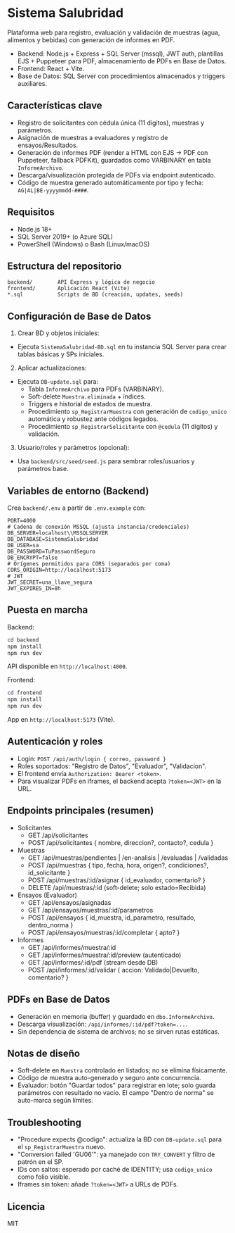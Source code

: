 # Sistema Salubridad

Plataforma web para registro, evaluación y validación de muestras (agua, alimentos y bebidas) con generación de informes en PDF.

- Backend: Node.js + Express + SQL Server (mssql), JWT auth, plantillas EJS + Puppeteer para PDF, almacenamiento de PDFs en Base de Datos.
- Frontend: React + Vite.
- Base de Datos: SQL Server con procedimientos almacenados y triggers auxiliares.

## Características clave
- Registro de solicitantes con cédula única (11 dígitos), muestras y parámetros.
- Asignación de muestras a evaluadores y registro de ensayos/Resultados.
- Generación de informes PDF (render a HTML con EJS -> PDF con Puppeteer, fallback PDFKit), guardados como VARBINARY en tabla `InformeArchivo`.
- Descarga/visualización protegida de PDFs vía endpoint autenticado.
- Código de muestra generado automáticamente por tipo y fecha: `AG|AL|BE-yyyymmdd-####`.

## Requisitos
- Node.js 18+
- SQL Server 2019+ (o Azure SQL)
- PowerShell (Windows) o Bash (Linux/macOS)

## Estructura del repositorio
```
backend/        API Express y lógica de negocio
frontend/       Aplicación React (Vite)
*.sql           Scripts de BD (creación, updates, seeds)
```

## Configuración de Base de Datos
1) Crear BD y objetos iniciales:
- Ejecuta `SistemaSalubridad-BD.sql` en tu instancia SQL Server para crear tablas básicas y SPs iniciales.

2) Aplicar actualizaciones:
- Ejecuta `DB-update.sql` para:
  - Tabla `InformeArchivo` para PDFs (VARBINARY).
  - Soft-delete `Muestra.eliminada` + índices.
  - Triggers e historial de estados de muestra.
  - Procedimiento `sp_RegistrarMuestra` con generación de `codigo_unico` automática y robustez ante códigos legados.
  - Procedimiento `sp_RegistrarSolicitante` con `@cedula` (11 dígitos) y validación.

3) Usuario/roles y parámetros (opcional):
- Usa `backend/src/seed/seed.js` para sembrar roles/usuarios y parámetros base.

## Variables de entorno (Backend)
Crea `backend/.env` a partir de `.env.example` con:

```
PORT=4000
# Cadena de conexión MSSQL (ajusta instancia/credenciales)
DB_SERVER=localhost\\MSSQLSERVER
DB_DATABASE=SistemaSalubridad
DB_USER=sa
DB_PASSWORD=TuPasswordSeguro
DB_ENCRYPT=false
# Orígenes permitidos para CORS (separados por coma)
CORS_ORIGIN=http://localhost:5173
# JWT
JWT_SECRET=una_llave_segura
JWT_EXPIRES_IN=8h
```

## Puesta en marcha
Backend:
```powershell
cd backend
npm install
npm run dev
```
API disponible en `http://localhost:4000`.

Frontend:
```powershell
cd frontend
npm install
npm run dev
```
App en `http://localhost:5173` (Vite).

## Autenticación y roles
- Login: `POST /api/auth/login { correo, password }`
- Roles soportados: "Registro de Datos", "Evaluador", "Validacion".
- El frontend envía `Authorization: Bearer <token>`.
- Para visualizar PDFs en iframes, el backend acepta `?token=<JWT>` en la URL.

## Endpoints principales (resumen)
- Solicitantes
  - GET /api/solicitantes
  - POST /api/solicitantes { nombre, direccion?, contacto?, cedula }
- Muestras
  - GET /api/muestras/pendientes | /en-analisis | /evaluadas | /validadas
  - POST /api/muestras { tipo, fecha, hora, origen?, condiciones?, id_solicitante }
  - POST /api/muestras/:id/asignar { id_evaluador, comentario? }
  - DELETE /api/muestras/:id (soft-delete; solo estado=Recibida)
- Ensayos (Evaluador)
  - GET /api/ensayos/asignadas
  - GET /api/ensayos/muestras/:id/parametros
  - POST /api/ensayos { id_muestra, id_parametro, resultado, dentro_norma }
  - POST /api/ensayos/muestras/:id/completar { apto? }
- Informes
  - GET /api/informes/muestra/:id
  - GET /api/informes/muestra/:id/preview (autenticado)
  - GET /api/informes/:id/pdf (stream desde DB)
  - POST /api/informes/:id/validar { accion: Validado|Devuelto, comentario? }

## PDFs en Base de Datos
- Generación en memoria (buffer) y guardado en `dbo.InformeArchivo`.
- Descarga visualización: `/api/informes/:id/pdf?token=...`.
- Sin dependencia de sistema de archivos; no se sirven rutas estáticas.

## Notas de diseño
- Soft-delete en `Muestra` controlado en listados; no se elimina físicamente.
- Código de muestra auto-generado y seguro ante concurrencia.
- Evaluador: botón "Guardar todos" para registrar en lote; solo guarda parámetros con resultado no vacío. El campo "Dentro de norma" se auto-marca según límites.

## Troubleshooting
- "Procedure expects @codigo": actualiza la BD con `DB-update.sql` para el `sp_RegistrarMuestra` nuevo.
- "Conversion failed 'GU06'": ya manejado con `TRY_CONVERT` y filtro de patrón en el SP.
- IDs con saltos: esperado por caché de IDENTITY; usa `codigo_unico` como folio visible.
- Iframes sin token: añade `?token=<JWT>` a URLs de PDFs.

## Licencia
MIT
